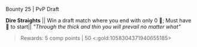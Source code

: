Bounty 25 | PvP Draft

**Dire Straights**
|| Win a draft match where you end with only 0 :large_blue_diamond:; Must have :large_blue_diamond: to start||
*"Through the thick and thin you will prevail no matter what"*
> Rewards: 5 comp points | 50 <:gold:1058304371940655185>